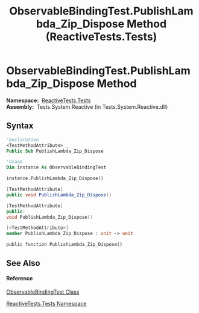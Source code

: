 ﻿---
title: ObservableBindingTest.PublishLambda_Zip_Dispose Method  (ReactiveTests.Tests)
TOCTitle: PublishLambda_Zip_Dispose Method
ms:assetid: M:ReactiveTests.Tests.ObservableBindingTest.PublishLambda_Zip_Dispose
ms:mtpsurl: https://msdn.microsoft.com/en-us/library/reactivetests.tests.observablebindingtest.publishlambda_zip_dispose(v=VS.103)
ms:contentKeyID: 36620943
ms.date: 06/28/2011
mtps_version: v=VS.103
f1_keywords:
- ReactiveTests.Tests.ObservableBindingTest.PublishLambda_Zip_Dispose
dev_langs:
- CSharp
- JScript
- VB
- FSharp
- c++
---

# ObservableBindingTest.PublishLambda\_Zip\_Dispose Method

**Namespace:**  [ReactiveTests.Tests](hh289046\(v=vs.103\).md)  
**Assembly:**  Tests.System.Reactive (in Tests.System.Reactive.dll)

## Syntax

``` vb
'Declaration
<TestMethodAttribute> _
Public Sub PublishLambda_Zip_Dispose
```

``` vb
'Usage
Dim instance As ObservableBindingTest

instance.PublishLambda_Zip_Dispose()
```

``` csharp
[TestMethodAttribute]
public void PublishLambda_Zip_Dispose()
```

``` c++
[TestMethodAttribute]
public:
void PublishLambda_Zip_Dispose()
```

``` fsharp
[<TestMethodAttribute>]
member PublishLambda_Zip_Dispose : unit -> unit 
```

``` jscript
public function PublishLambda_Zip_Dispose()
```

## See Also

#### Reference

[ObservableBindingTest Class](hh303616\(v=vs.103\).md)

[ReactiveTests.Tests Namespace](hh289046\(v=vs.103\).md)

